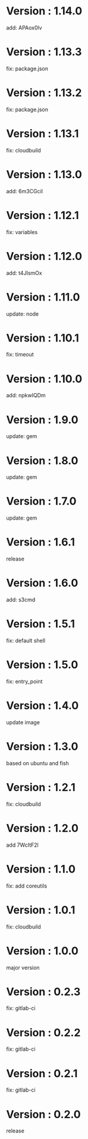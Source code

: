 # Version : 1.14.0

add: APAox0lv

# Version : 1.13.3

fix: package.json

# Version : 1.13.2

fix: package.json

# Version : 1.13.1

fix: cloudbuild

# Version : 1.13.0

add: 6m3CGcil

# Version : 1.12.1

fix: variables

# Version : 1.12.0

add: t4JIsmOx

# Version : 1.11.0

update: node

# Version : 1.10.1

fix: timeout

# Version : 1.10.0

add: npkwIQDm

# Version : 1.9.0

update: gem

# Version : 1.8.0

update: gem

# Version : 1.7.0

update: gem

# Version : 1.6.1

release

# Version : 1.6.0

add: s3cmd

# Version : 1.5.1

fix: default shell

# Version : 1.5.0

fix: entry_point

# Version : 1.4.0

update image

# Version : 1.3.0

based on ubuntu and fish

# Version : 1.2.1

fix: cloudbuild

# Version : 1.2.0

add 7WcItF2l

# Version : 1.1.0

fix: add coreutils

# Version : 1.0.1

fix: cloudbuild

# Version : 1.0.0

major version

# Version : 0.2.3

fix: gitlab-ci

# Version : 0.2.2

fix: gitlab-ci

# Version : 0.2.1

fix: gitlab-ci

# Version : 0.2.0

release

